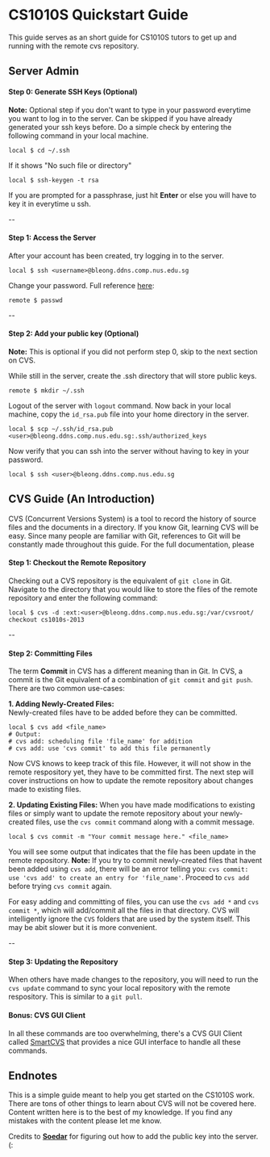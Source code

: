 CS1010S Quickstart Guide
==

This guide serves as an short guide for CS1010S tutors to get up and running with the remote cvs repository.

## Server Admin

#### Step 0: Generate SSH Keys (Optional)

**Note:** Optional step if you don't want to type in your password everytime you want to log in to the server. Can be skipped if you have already generated your ssh keys before. Do a simple check by entering the following command in your local machine.

    local $ cd ~/.ssh

If it shows "No such file or directory"

    local $ ssh-keygen -t rsa

If you are prompted for a passphrase, just hit **Enter** or else you will have to key it in everytime u ssh.

--
#### Step 1: Access the Server
After your account has been created, try logging in to the server.
    
    local $ ssh <username>@bleong.ddns.comp.nus.edu.sg

Change your password. Full reference [here](http://www.cyberciti.biz/faq/linux-set-change-password-how-to/):

    remote $ passwd
  
--  
#### Step 2: Add your public key (Optional)
**Note:** This is optional if you did not perform step 0, skip to the next section on CVS.

While still in the server, create the .ssh directory that will store public keys.

    remote $ mkdir ~/.ssh
    
Logout of the server with `logout` command. Now back in your local machine, copy the `id_rsa.pub` file into your home directory in the server.

    local $ scp ~/.ssh/id_rsa.pub <user>@bleong.ddns.comp.nus.edu.sg:.ssh/authorized_keys

Now verify that you can ssh into the server without having to key in your password.

    local $ ssh <user>@bleong.ddns.comp.nus.edu.sg
  
  
  
## CVS Guide (An Introduction)

CVS (Concurrent Versions System) is a tool to record the history of source files and the documents in a directory. If you know Git, learning CVS will be easy. Since many people are familiar with Git, references to Git will be constantly made throughout this guide. For the full documentation, please 

#### Step 1: Checkout the Remote Repository

Checking out a CVS repository is the equivalent of `git clone` in Git. Navigate to the directory that you would like to store the files of the remote repository and enter the following command:

    local $ cvs -d :ext:<user>@bleong.ddns.comp.nus.edu.sg:/var/cvsroot/ checkout cs1010s-2013
    
--
#### Step 2: Committing Files

The term **Commit** in CVS has a different meaning than in Git. In CVS, a commit is the Git equivalent of a combination of `git commit` and `git push`. There are two common use-cases:

**1. Adding Newly-Created Files:**  
Newly-created files have to be added before they can be committed.

    local $ cvs add <file_name>
    # Output:
    # cvs add: scheduling file 'file_name' for addition
    # cvs add: use 'cvs commit' to add this file permanently
  
Now CVS knows to keep track of this file. However, it will not show in the remote respository yet, they have to be committed first. The next step will cover instructions on how to update the remote repository about changes made to existing files.
  
**2. Updating Existing Files:**
When you have made modifications to existing files or simply want to update the remote repository about your newly-created files, use the `cvs commit` command along with a commit message.

    local $ cvs commit -m "Your commit message here." <file_name>
    
You will see some output that indicates that the file has been update in the remote repository. **Note:** If you try to commit newly-created files that havent been added using `cvs add`, there will be an error telling you: `cvs commit: use 'cvs add' to create an entry for 'file_name'`. Proceed to `cvs add` before trying `cvs commit` again.

For easy adding and committing of files, you can use the `cvs add *` and `cvs commit *`, which will add/commit all the files in that directory. CVS will intelligently ignore the `CVS` folders that are used by the system itself. This may be abit slower but it is more convenient.

--
#### Step 3: Updating the Repository

When others have made changes to the repository, you will need to run the `cvs update` command to sync your local repository with the remote respository. This is similar to a `git pull`.


#### Bonus: CVS GUI Client

In all these commands are too overwhelming, there's a CVS GUI Client called [SmartCVS](http://www.syntevo.com/smartcvs/) that provides a nice GUI interface to handle all these commands.

## Endnotes

This is a simple guide meant to help you get started on the CS1010S work. There are tons of other things to learn about CVS will not be covered here. Content written here is to the best of my knowledge. If you find any mistakes with the content please let me know.

Credits to [**Soedar**](https://github.com/soedar) for figuring out how to add the public key into the server. (:
